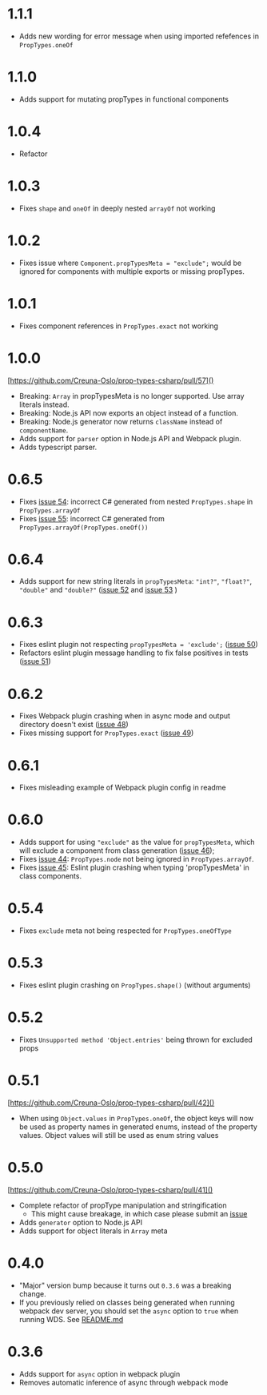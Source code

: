 # 1.1.1

- Adds new wording for error message when using imported refefences in `PropTypes.oneOf`

# 1.1.0

- Adds support for mutating propTypes in functional components

# 1.0.4

- Refactor

# 1.0.3

- Fixes `shape` and `oneOf` in deeply nested `arrayOf` not working

# 1.0.2

- Fixes issue where `Component.propTypesMeta = "exclude";` would be ignored for components with multiple exports or missing propTypes.

# 1.0.1

- Fixes component references in `PropTypes.exact` not working

# 1.0.0

[https://github.com/Creuna-Oslo/prop-types-csharp/pull/57]()

- Breaking: `Array` in propTypesMeta is no longer supported. Use array literals instead.
- Breaking: Node.js API now exports an object instead of a function.
- Breaking: Node.js generator now returns `className` instead of `componentName`.
- Adds support for `parser` option in Node.js API and Webpack plugin.
- Adds typescript parser.

# 0.6.5

- Fixes [issue 54](https://github.com/Creuna-Oslo/prop-types-csharp/issues/54): incorrect C# generated from nested `PropTypes.shape` in `PropTypes.arrayOf`
- Fixes [issue 55](https://github.com/Creuna-Oslo/prop-types-csharp/issues/55): incorrect C# generated from `PropTypes.arrayOf(PropTypes.oneOf())`

# 0.6.4

- Adds support for new string literals in `propTypesMeta`: `"int?"`, `"float?"`, `"double"` and `"double?"` ([issue 52](https://github.com/Creuna-Oslo/prop-types-csharp/issues/52) and [issue 53](https://github.com/Creuna-Oslo/prop-types-csharp/issues/53) )

# 0.6.3

- Fixes eslint plugin not respecting `propTypesMeta = 'exclude';` ([issue 50](https://github.com/Creuna-Oslo/prop-types-csharp/issues/50))
- Refactors eslint plugin message handling to fix false positives in tests ([issue 51](https://github.com/Creuna-Oslo/prop-types-csharp/issues/51))

# 0.6.2

- Fixes Webpack plugin crashing when in async mode and output directory doesn't exist ([issue 48](https://github.com/Creuna-Oslo/prop-types-csharp/issues/48))
- Fixes missing support for `PropTypes.exact` ([issue 49](https://github.com/Creuna-Oslo/prop-types-csharp/issues/49))

# 0.6.1

- Fixes misleading example of Webpack plugin config in readme

# 0.6.0

- Adds support for using `"exclude"` as the value for `propTypesMeta`, which will exclude a component from class generation ([issue 46](https://github.com/Creuna-Oslo/prop-types-csharp/issues/46));
- Fixes [issue 44](https://github.com/Creuna-Oslo/prop-types-csharp/issues/44): `PropTypes.node` not being ignored in `PropTypes.arrayOf`.
- Fixes [issue 45](https://github.com/Creuna-Oslo/prop-types-csharp/issues/45): Eslint plugin crashing when typing 'propTypesMeta' in class components.

# 0.5.4

- Fixes `exclude` meta not being respected for `PropTypes.oneOfType`

# 0.5.3

- Fixes eslint plugin crashing on `PropTypes.shape()` (without arguments)

# 0.5.2

- Fixes `Unsupported method 'Object.entries'` being thrown for excluded props

# 0.5.1

[https://github.com/Creuna-Oslo/prop-types-csharp/pull/42]()

- When using `Object.values` in `PropTypes.oneOf`, the object keys will now be used as property names in generated enums, instead of the property values. Object values will still be used as enum string values

# 0.5.0

[https://github.com/Creuna-Oslo/prop-types-csharp/pull/41]()

- Complete refactor of propType manipulation and stringification
  - This might cause breakage, in which case please submit an [issue](https://github.com/Creuna-Oslo/prop-types-csharp/issues)
- Adds `generator` option to Node.js API
- Adds support for object literals in `Array` meta

# 0.4.0

- "Major" version bump because it turns out `0.3.6` was a breaking change.
- If you previously relied on classes being generated when running webpack dev server, you should set the `async` option to `true` when running WDS. See [README.md](README.md#webpack)

# 0.3.6

- Adds support for `async` option in webpack plugin
- Removes automatic inference of async through webpack mode
